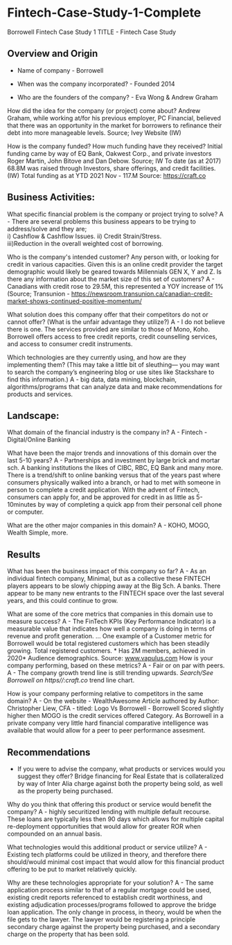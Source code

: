 # Fintech-Case-Study-1-Complete
Borrowell Fintech Case Study 1
 TITLE - Fintech Case Study

## Overview and Origin 

* Name of company - Borrowell

* When was the company incorporated?  - Founded 2014

* Who are the founders of the company? - Eva Wong & Andrew Graham

How did the idea for the company (or project) come about? 
Andrew Graham, while working at/for his previous employer, PC Financial, believed that there was an opportunity in the market for borrowers to refinance their debt into more manageable levels. Source; Ivey Website (IW)

How is the company funded? How much funding have they received? 
Initial funding came by way of EQ Bank, Oakwest Corp., and private investors Roger Martin, John Bitove and Dan Debow. Source; IW To date (as at 2017) 68.8M was raised through Investors, share offerings, and credit facilities. (IW)
Total funding as at YTD 2021 Nov - 117.M Source: https://craft.co


## Business Activities:

What specific financial problem is the company or project trying to solve?
A - There are several problems this business appears to be trying to address/solve and they are;  
i) Cashflow & Cashflow Issues. 
ii) Credit Strain/Stress.  
iii)Reduction in the overall weighted cost of borrowing. 

Who is the company's intended customer? 
Any person with, or looking for credit in various capacities.  Given this is an online credit provider the target demographic would likely be geared towards Millennials GEN X, Y and Z.
Is there any information about the market size of this set of customers?
A - Canadians with credit rose to 29.5M, this represented a YOY increase of 1% (Source; Transunion - https://newsroom.transunion.ca/canadian-credit-market-shows-continued-positive-momentum/


What solution does this company offer that their competitors do not or cannot offer? (What is the unfair advantage they utilize?) 
A - I do not believe there is one.  The services provided are similar to those of Mono, Koho.  Borrowell offers access to free credit reports, credit counselling services, and access to consumer credit instruments.

Which technologies are they currently using, and how are they implementing them? (This may take a little bit of sleuthing–– you may want to search the company’s engineering blog or use sites like Stackshare to find this information.)
A - big data, data mining, blockchain, algorithms/programs that can analyze data and make recommendations for products and services.

## Landscape:

What domain of the financial industry is the company in?
A - Fintech - Digital/Online Banking 

What have been the major trends and innovations of this domain over the last 5-10 years?
A - Partnerships and investment by large brick and mortar sch. A banking institutions the likes of CIBC, RBC, EQ Bank and many more.  There is a trend/shift to online banking versus that of the years past where consumers physically walked into a branch, or had to met with someone in person to complete a credit application.  With the advent of Fintech, consumers can apply for, and be approved for credit in as little as 5-10minutes by way of completing a quick app from their personal cell phone or computer.

What are the other major companies in this domain?
A - KOHO, MOGO, Wealth Simple, more.

## Results

What has been the business impact of this company so far?
A - As an individual fintech company, Minimal, but as a collective these FINTECH players appears to be slowly chipping away at the Big Sch. A banks.  There appear to be many new entrants to the FINTECH space over the last several years, and this could continue to grow.

What are some of the core metrics that companies in this domain use to measure success? 
A - The FinTech KPIs (Key Performance Indicator) is a measurable value that indicates how well a company is doing in terms of revenue and profit generation.
...
One example of a Customer metric for Borrowell would be total registered customers which has been steadily growing.
Total registered customers. * Has 2M members, achieved in 2020*
Audience demographics.  Source: www.vapulus.com
How is your company performing, based on these metrics?
A - Fair or on par with peers. 
A - The company growth trend line is still trending upwards. *Search/See Borrowell on https//:craft.co* trend line chart.

How is your company performing relative to competitors in the same domain?
A - On the website - WealthAwesome  Article authored by Author: Christopher Liew, CFA - titled: Logo Vs Borrowell - Borrowell Scored slightly higher then MOGO is the credit services offered Category. As Borrowell in a private company very little hard financial comparative intelligence was available that would allow for a peer to peer performance assesment.

## Recommendations

* If you were to advise the company, what products or services would you suggest they offer? Bridge financing for Real Estate that is collateralized by way of Inter Alia charge against both the property being sold, as well as the property being purchased.

Why do you think that offering this product or service would benefit the company? 
A - highly securitized lending with multiple default recourse. These loans are typically less then 90 days which allows for multiple capital re-deployment opportunities that would allow for greater ROR when compounded on an annual basis.

What technologies would this additional product or service utilize?
A - Existing tech platforms could be utilized in theory, and therefore there should/would minimal cost impact that would allow for this financial product offering to be put to market relatively quickly.

Why are these technologies appropriate for your solution? 
A - The same application process similar to that of a regular mortgage could be used, existing credit reports referenced to establish credit worthiness, and existing adjudication processes/programs followed to approve the bridge loan application.  The only change in process, in theory, would be when the file gets to the lawyer.  The lawyer would be registering a principle secondary charge against the property being purchased, and a secondary charge on the property that has been sold.

